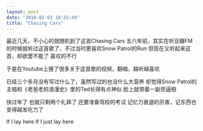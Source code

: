 ```yaml
---
layout: post
date: "2018-02-03 10:25:49"
title: "Chasing Cars"
---
```



最近几天，不小心的就随机到了这首Chasing Cars
五六年前，其实在听豆瓣FM的时候就听过这首歌了，不过当时更喜欢Snow Patrol的Run
但现在又听起来这首，却欲罢不能了
喜欢的不行

于是在Youtube上搜了很多关于这首歌的视频，翻唱，越听越喜欢

已经三个多月没有写过什么了，虽然写过的也没什么大营养
却觉得Snow Patrol的主唱和《老爸老妈浪漫史》里的Ted长得有点神似
脸上就带着一副苦逼相

快过年了
也就只剩两个礼拜了
还要准备驾校的考试
记忆力衰退的厉害，记东西也变得越发吃力了
<br>

If I lay here
If I just lay here